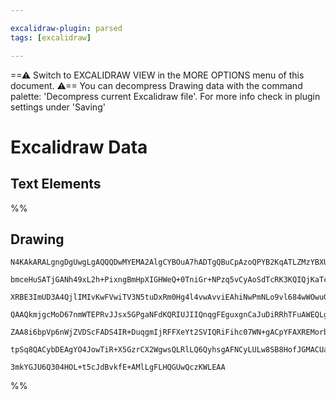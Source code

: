 ```yaml
---

excalidraw-plugin: parsed
tags: [excalidraw]

---
```

==⚠  Switch to EXCALIDRAW VIEW in the MORE OPTIONS menu of this document. ⚠== You can decompress Drawing data with the command palette: 'Decompress current Excalidraw file'. For more info check in plugin settings under 'Saving'


# Excalidraw Data

## Text Elements
%%
## Drawing
```compressed-json
N4KAkARALgngDgUwgLgAQQQDwMYEMA2AlgCYBOuA7hADTgQBuCpAzoQPYB2KqATLZMzYBXUtiRoIACyhQ4zZAHoFAc0JRJQgEYA6bGwC2CgF7N6hbEcK4OCtptbErHALRY8RMpWdx8Q1TdIEfARcZgRmBShcZQUebQBGAAYEmjoghH0EDihmbgBtcDBQMBKIEm4IAGVmABkABQAxAA0ODiNnAH0AQQAWAHEOegAOHvwAVgAzVJLIWEQKog4kflLM

bmceHuSATjGANh49xL2h+PixngBmHpXIGHWeQ+0TniGr+NPzq5vCyAoSdTcRK3KQIQjKaTcHhJbSHHhjeKPRIAdkSl0RYxB1mUwSBIOYUFIbAA1ggAMJsfBsUgVADE8QQDIZ01Kmlw2GJyiJQg4xApVJpEkJ1mYcFwgWyLMgE0I+HwlVguIkgg8UogBKJpIA6gDJFD8YSSQgFTAlegVeUQdyIUtmLk0PEQWwxdg1PcHYlgb8IFzhHAAJLEe2oPIA

XRBE3ImUD3A4QjlIMIvKwFVwiTV3N5tuDxRm0Hg4l4vwAvviEAhiNwPmNLo9vl684wWOwuGhoSCm6xOAA5ThibjI16JRHnPaJ5gAEXSUAr3AmBDCIM0wl5AFFgplssG4wnvUI4MRcDPKw7kfsz0MEa9TiDFsTY/H8Le2BzZ2h5/hF964Gwkzl8r8YAFDMJQNiBiSAeGgHAeBtwlNCyRwlePAomiGKQb8UF5vgoRQBS+j6Gox51L+kpoDuT7egS4p

QAAQkmjgcMoD67nmWTEPRvJJsx5GPgaNFdKQRIUJIIQnqgFEguxgnCaJuDiRRhTFuAWEQLgcBwAqR6Frm0CiZkCzgpCKwMIQCAULR7KcpmfKUtSdITI5TkshA2AiBKUD+jO+gKpq5J2YK6D0oyIUuW5QlZJ53mWRyvo8rZAoVMKHCiuKkVhe5kVeRkDSyvKiqFuqlKWoUrmZdk2U+Ya2q6vqpXhR5lW+UaJpmkVqomQ1WXeQASsINrhMGjr1eVUU

ZAA8i6bpVp6nWjZVDScFADS4IR+DuqgmIjRFFXeYt2SVIQRiFihc07WN+gACpYFAXREMorboMEExQBl51NVEpC3UJbAiWJLGUaUXW7Rkq68jJv1yeJak/VQZ2Nd5EMUJdBYVDZLnMNgRJyk03BbNszxvEMlyJKciRjD0ezbCZmPY/gACaeN7Hs2jIkk2wnMOZ7IjepVGGwBjcLmkD0AQQiFvESnw91GR9fF2ZoyulYmVyJCHcdUJgT6pBqzOcDcF

tpSq8QACybDEAgYO4JowTiR+X5GzrCX2WgwsQLRlLQ6QyhsgAFNCyLULw8SB8HofJGMACUao9QgyjxuKaM+7g/sk0HVzArwaeoBH0dS9tHnNaSk1QC2258aVkarQgsfJjrTFC96WTW7b3CEuLILYEQ+toO3CAghw1dt6QHfesIUCLIWff56UdgAFYINgOSVIPcBmxbVs22+qD2/3pXsqXjCXQL+CN3mcyFWEwRLy2apuQSBgo/MvGsaUVKvnbC57

3mkYGJU6Q304HOL+t5cJdBvkfE+AMlLgFLHQGUwQczKWLEAA
```
%%